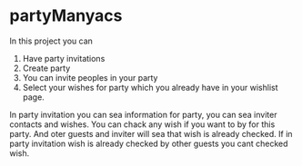 # partyManyacs
In this project you can 
 1. Have party invitations
 2. Create party
 3. You can invite peoples in your party 
 4. Select your wishes for party which you already have in your wishlist page.
 
 
In party invitation you can sea information for party, you can sea inviter contacts and wishes.
You can chack any wish if you want to by for this party. And oter guests and inviter will sea that wish is already checked.
If in party invitation wish is already checked by other guests you cant checked wish.
